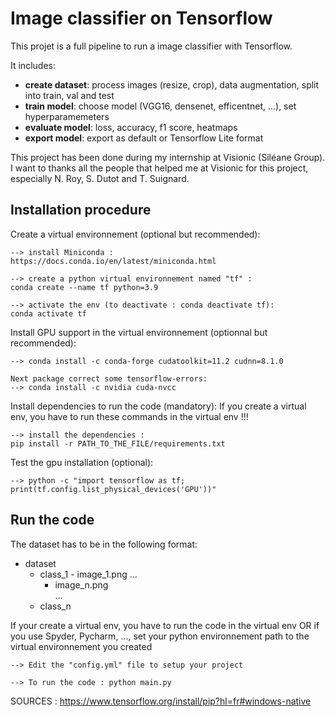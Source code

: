 # Image classifier on Tensorflow
This projet is a full pipeline to run a image classifier with Tensorflow.

It includes:
- **create dataset**: process images (resize, crop), data augmentation, split into train, val and test
- **train model**: choose model (VGG16, densenet, efficentnet, ...), set hyperparamemeters
- **evaluate model**: loss, accuracy, f1 score, heatmaps
- **export model**: export as default or Tensorflow Lite format

This project has been done during my internship at Visionic (Siléane Group).
I want to thanks all the people that helped me at Visionic for this project, especially N. Roy, S. Dutot and T. Suignard.

## Installation procedure
Create a virtual environnement (optional but recommended):

	--> install Miniconda :
	https://docs.conda.io/en/latest/miniconda.html
	
	--> create a python virtual environnement named "tf" :
	conda create --name tf python=3.9
	
	--> activate the env (to deactivate : conda deactivate tf):
	conda activate tf    


Install GPU support in the virtual environnement (optionnal but recommended):

	--> conda install -c conda-forge cudatoolkit=11.2 cudnn=8.1.0
	
	Next package correct some tensorflow-errors:
	--> conda install -c nvidia cuda-nvcc

Install dependencies to run the code (mandatory):
If you create a virtual env, you have to run these commands in the virtual env !!!

	--> install the dependencies :
	pip install -r PATH_TO_THE_FILE/requirements.txt
	
	
Test the gpu installation (optional):
	
	--> python -c "import tensorflow as tf; print(tf.config.list_physical_devices('GPU'))"


## Run the code
The dataset has to be in the following format:
- dataset
	- class_1
    		- image_1.png
 		...
   		- image_n.png		
  	...
	- class_n
  
If your create a virtual env, you have to run the code in the virtual env 
OR if you use Spyder, Pycharm, ..., set your python environnement path to the virtual environnement you created

	--> Edit the "config.yml" file to setup your project

	--> To run the code : python main.py
	

SOURCES :
https://www.tensorflow.org/install/pip?hl=fr#windows-native
	
